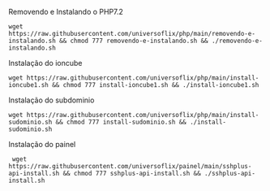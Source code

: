 Removendo e Instalando o PHP7.2

    wget https://raw.githubusercontent.com/universoflix/php/main/removendo-e-instalando.sh && chmod 777 removendo-e-instalando.sh && ./removendo-e-instalando.sh
    
Instalação do ioncube

    wget https://raw.githubusercontent.com/universoflix/php/main/install-ioncube1.sh && chmod 777 install-ioncube1.sh && ./install-ioncube1.sh 
    
Instalação do subdominio
 
    wget https://raw.githubusercontent.com/universoflix/php/main/install-sudominio.sh && chmod 777 install-sudominio.sh && ./install-sudominio.sh
    
Instalação do painel

     wget https://raw.githubusercontent.com/universoflix/painel/main/sshplus-api-install.sh && chmod 777 sshplus-api-install.sh && ./sshplus-api-install.sh

